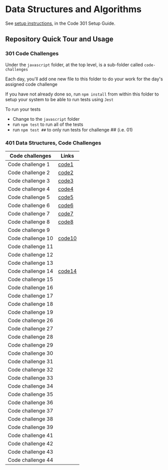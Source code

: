 # Data Structures and Algorithms

See [setup instructions](https://codefellows.github.io/setup-guide/code-301/3-code-challenges), in the Code 301 Setup Guide.

## Repository Quick Tour and Usage

### 301 Code Challenges

Under the `javascript` folder, at the top level, is a sub-folder called `code-challenges`

Each day, you'll add one new file to this folder to do your work for the day's assigned code challenge

If you have not already done so, run `npm install` from within this folder to setup your system to be able to run tests using `Jest`

To run your tests

- Change to the `javascript` folder
- run `npm test` to run all of the tests
- run `npm test ##` to only run tests for challenge ## (i.e. 01)

### 401 Data Structures, Code Challenges



|  Code challenges | Links   |
|---|---|
| Code challenge 1  |  [code1](cc1-array-reverse/README.md) |
| Code challenge 2  |  [code2](cc2-insertShiftArray/README.md) |
| Code challenge 3  |  [code3](cc3-array-binary-search/README.md) |
| Code challenge 4  |  [code4](cc4-fibonacci/README.md) |
| Code challenge 5  |  [code5](javascript/linked-list/README.md) |
| Code challenge 6  |  [code6](javascript/linked-list/README.md) |
| Code challenge 7  |  [code7](javascript/linked-list/README.md)|
| Code challenge 8  |  [code8](javascript/linked-list/README.md) |
| Code challenge 9  |   |
| Code challenge 10 |  [code10](javascript/stack-and-queue/README.md) |
| Code challenge 11 |   |
| Code challenge 12 |   |
| Code challenge 13 |   |
| Code challenge 14  |  [code14](cc14/README.md)  |
| Code challenge 15  |   |
| Code challenge 16  |   |
| Code challenge 17  |   |
| Code challenge 18  |   |
| Code challenge 19  |   |
| Code challenge 26  |   |
| Code challenge 27  |   |
| Code challenge 28  |   |
| Code challenge 29  |   |
| Code challenge 30  |   |
| Code challenge 31  |   |
| Code challenge 32  |   |
| Code challenge 33  |   |
| Code challenge 34  |   |
| Code challenge 35  |   |
| Code challenge 36  |   |
| Code challenge 37  |   |
| Code challenge 38  |   |
| Code challenge 39  |   |
| Code challenge 41  |   |
| Code challenge 42  |   |
| Code challenge 43  |   |
| Code challenge 44  |   |
